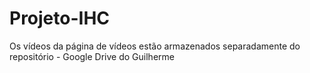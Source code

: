 # Projeto-IHC


Os vídeos da página de vídeos estão armazenados separadamente do repositório - Google Drive do Guilherme


